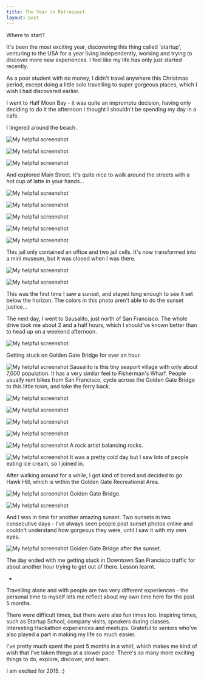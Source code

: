 ```yaml
---
title: The Year in Retrospect
layout: post
---
```


Where to start?

It's been the most exciting year, discovering this thing called 'startup', venturing to the USA for a year living independently, working and trying to discover more new experiences. I feel like my life has only just started recently.

As a poor student with no money, I didn't travel anywhere this Christmas period, except doing a little solo travelling to super gorgeous places, which I wish I had discovered earlier.

I went to Half Moon Bay - it was quite an impromptu decision, having only deciding to do it the afternoon I thought I shouldn't be spending my day in a cafe. 

I lingered around the beach. 

![My helpful screenshot](/assets/a1.jpg)

![My helpful screenshot](/assets/a2.jpg)

![My helpful screenshot](/assets/a3.jpg)

And explored Main Street. It's quite nice to walk around the streets with a hot cup of latte in your hands...

![My helpful screenshot](/assets/a4.jpg)

![My helpful screenshot](/assets/a5.jpg)

![My helpful screenshot](/assets/a6.jpg)

![My helpful screenshot](/assets/a7.jpg)

![My helpful screenshot](/assets/a8.jpg)

This jail only contained an office and two jail cells. It's now transformed into a mini museum, but it was closed when I was there.

![My helpful screenshot](/assets/a9.jpg)

![My helpful screenshot](/assets/a10.jpg)

This was the first time I saw a sunset, and stayed long enough to see it set below the horizon. The colors in this photo aren't able to do the sunset justice...


The next day, I went to Sausalito, just north of San Francisco. The whole drive took me about 2 and a half hours, which I should've known better than to head up on a weekend afternoon. 

![My helpful screenshot](/assets/a11.jpg)

Getting stuck on Golden Gate Bridge for over an hour.

![My helpful screenshot](/assets/a13.jpg)
Sausalito is this tiny seaport village with only about 7,000 population. It has a very similar feel to Fisherman's Wharf. People usually rent bikes from San Francisco, cycle across the Golden Gate Bridge to this little town, and take the ferry back.

![My helpful screenshot](/assets/a12.jpg)

![My helpful screenshot](/assets/a21.jpg)



![My helpful screenshot](/assets/a14.jpg)

![My helpful screenshot](/assets/a15.jpg)

![My helpful screenshot](/assets/a16.jpg)
A rock artist balancing rocks.

![My helpful screenshot](/assets/a17.jpg)
It was a pretty cold day but I saw lots of people eating ice cream, so I joined in.

After walking around for a while, I got kind of bored and decided to go Hawk Hill, which is within the Golden Gate Recreational Area. 

![My helpful screenshot](/assets/a18.jpg)
Golden Gate Bridge.

![My helpful screenshot](/assets/a19.jpg)

And I was in time for another amazing sunset. Two sunsets in two consecutive days - I've always seen people post sunset photos online and couldn't understand how gorgeous they were, until I saw it with my own eyes.

![My helpful screenshot](/assets/a20.jpg)
Golden Gate Bridge after the sunset.

The day ended with me getting stuck in Downtown San Francisco traffic for about another hour trying to get out of there. Lesson learnt.

-

Travelling alone and with people are two very different experiences - the personal time to myself lets me reflect about my own time here for the past 5 months. 

There were difficult times, but there were also fun times too. Inspiring times, such as Startup School, company visits, speakers during classes. Interesting Hackathon experiences and meetups. Grateful to seniors who've also played a part in making my life so much easier.

I've pretty much spent the past 5 months in a whirl, which makes me kind of wish that I've taken things at a slower pace. There's so many more exciting things to do, explore, discover, and learn. 

I am excited for 2015. :)

